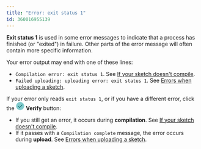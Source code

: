 ```yaml
---
title: "Error: exit status 1"
id: 360016955139
---
```


**Exit status 1** is used in some error messages to indicate that a process has finished (or "exited") in failure. Other parts of the error message will often contain more specific information.

Your error output may end with one of these lines:

* `Compilation error: exit status 1`. See [If your sketch doesn't compile](https://support.arduino.cc/hc/en-us/articles/4402764401554-Compilation-errors-when-uploading).
* `Failed uploading: uploading error: exit status 1`. See [Errors when uploading a sketch](https://support.arduino.cc/hc/en-us/articles/4403365313810-Errors-when-uploading-a-sketch).

If your error only reads `exit status 1`, or if you have a different error, click the ![Verify button](img/symbol_verify2.png) **Verify** button:

* If you still get an error, it occurs during **compilation**. See [If your sketch doesn't compile](https://support.arduino.cc/hc/en-us/articles/4402764401554-Compilation-errors-when-uploading).
* If it passes with a `Compilation complete` message, the error occurs during **upload**. See [Errors when uploading a sketch](https://support.arduino.cc/hc/en-us/articles/4403365313810-Errors-when-uploading-a-sketch).

